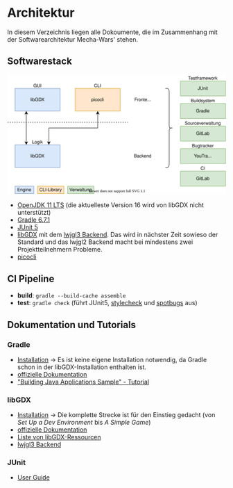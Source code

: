 # Architektur

In diesem Verzeichnis liegen alle Dokoumente, die im Zusammenhang mit der Softwarearchitektur Mecha-Wars' stehen.

## Softwarestack

![Diagramm der zu benutzenden Software](Technologie-Entscheidungen.svg "Stack")

- [OpenJDK 11 LTS](https://adoptopenjdk.net) (die aktuelleste Version 16 wird von libGDX nicht unterstützt)
- [Gradle 6.7.1](https://gradle.org)
- [JUnit 5](https://junit.org/junit5/)
- [libGDX](https://libgdx.com) mit dem [lwjgl3 Backend](https://gist.github.com/crykn/eb37cb4f7a03d006b3a0ecad27292a2d). Das wird in nächster Zeit sowieso der Standard und das lwjgl2 Backend macht bei mindestens zwei Projektteilnehmern Probleme.
- [picocli](https://picocli.info)

## CI Pipeline

- **build**: ```gradle --build-cache assemble```
- **test**: ```gradle check``` (führt JUnit5, [stylecheck](https://checkstyle.org) und [spotbugs](https://spotbugs.github.io) aus)

## Dokumentation und Tutorials

### Gradle

- [Installation](https://gradle.org/releases/#6.7.1) -> Es ist keine eigene Installation notwendig, da Gradle schon in der libGDX-Installation enthalten ist.
- [offizielle Dokumentation](https://docs.gradle.org/6.7.1/userguide/userguide.html)
- ["Building Java Applications Sample" - Tutorial](https://docs.gradle.org/6.7.1/samples/sample_building_java_applications.html)

### libGDX

- [Installation](https://libgdx.com/dev/setup/) -> Die komplette Strecke ist für den Einstieg gedacht (von *Set Up a Dev Environment* bis *A Simple Game*)
- [offizielle Dokumentation](h9s://libgdx.com/dev/)
- [Liste von libGDX-Ressourcen](https://github.com/rafaskb/awesome-libgdx#read)
- [lwjgl3 Backend](https://github.com/libgdx/libgdx/tree/master/backends/gdx-backend-lwjgl3/src/com/badlogic/gdx/backends/lwjgl3)

### JUnit

- [User Guide](https://junit.org/junit5/docs/current/user-guide/)
